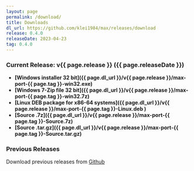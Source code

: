 ```yaml
---
layout: page
permalink: /download/
title: Downloads
dl_url: https://github.com/klei1984/max/releases/download
release: 0.4.0
releaseDate: 2023-04-23
tag: 0.4.0
---
```


### Current Release: v{{ page.release }} ({{ page.releaseDate }})

- **[Windows installer 32 bit]({{ page.dl_url }}/v{{ page.release }}/max-port-{{ page.tag }}-win32.exe)**
- **[Windows 7-Zip file 32 bit]({{ page.dl_url }}/v{{ page.release }}/max-port-{{ page.tag }}-win32.7z)**
- **[Linux DEB package for x86-64 systems]({{ page.dl_url }}/v{{ page.release }}/max-port-{{ page.tag }}-Linux.deb )**
- **[Source .7z]({{ page.dl_url }}/v{{ page.release }}/max-port-{{ page.tag }}-Source.7z)**
- **[Source .tar.gz]({{ page.dl_url }}/v{{ page.release }}/max-port-{{ page.tag }}-Source.tar.gz)**

### Previous Releases

Download previous releases from [Github](https://github.com/klei1984/max/releases)
